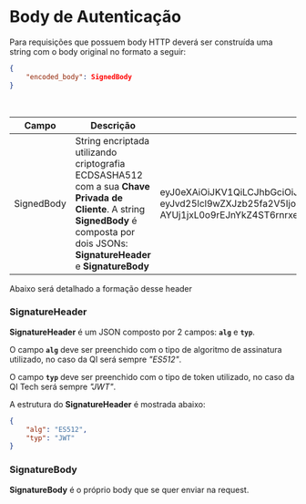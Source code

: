 # Body de Autenticação

Para requisições que possuem body HTTP deverá ser construída uma string com o body original no formato a seguir: 
```json
{
    "encoded_body": SignedBody
}
```
<br>

| Campo | Descrição | Exemplo |
|---|---|---|
| SignedBody | String encriptada utilizando criptografia ECDSASHA512 com a sua **Chave Privada de Cliente**. A string **SignedBody** é composta por dois JSONs: **SignatureHeader** e **SignatureBody** | eyJ0eXAiOiJKV1QiLCJhbGciOiJFUzUxMiJ9.<br>eyJvd25lcl9wZXJzb25fa2V5IjoiMzM3MDFjZDQtOTRiNy00NDdmLWExZmQtNDNlY2RmYzk1ZWU0IiwidHlwZSI6ImNoZWNraW5nIiwiYWNjb3VudF9uYW1lIjoiQ29udGEgMiIsIm93bmVyX25hbWUiOiJBNTUgQ09OU1VMVE9SSUEgRU0gQ1JFRElUTyBMVERBLiIsIm93bmVyX2RvY3VtZW50X251bWJlciI6IjIyMTUzNDcwMDAwMTI4In0.<br>AYUj1jxL0o9rEJnYkZ4ST6rnrxeA7tJRqLdFez0JAUd9MnxAUZAZfyWuUVR45CLLIsaaWhHUxK80ntVgNSOZEWf1APtAygECDA9Div7cqPHcNYVfQt2F5Bad8Rx3V9K2jvoxZtDJ3zvEhR_NuBOhyw8nfu_y5KZIdy51ZSygiRJdDItP |

Abaixo será detalhado a formação desse header

### SignatureHeader

**SignatureHeader** é um JSON composto por 2 campos: **`alg`** e **`typ`**. 

O campo **`alg`** deve ser preenchido com o tipo de algoritmo de assinatura utilizado, no caso da QI será sempre *"ES512"*. 

O campo **`typ`** deve ser preenchido com o tipo de token utilizado, no caso da QI Tech será sempre *"JWT"*. 

A estrutura do **SignatureHeader** é mostrada abaixo:

```json
{
    "alg": "ES512",
    "typ": "JWT"
}
```

### SignatureBody


**SignatureBody** é o próprio body que se quer enviar na request.